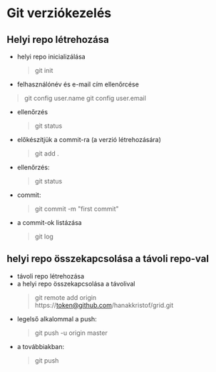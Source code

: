 # Git verziókezelés

## Helyi repo létrehozása

- helyi repo inicializálása
	> git init
 - felhasználónév és e-mail cím ellenőrcése
 > git config user.name
 > git config user.email
- ellenőrzés
	> git status
- előkészítjük a commit-ra (a verzió létrehozására)
	> git add .
- ellenőrzés:
	>git status
- commit:
	> git commit -m "first commit"
- a commit-ok listázása
	> git log
## helyi repo összekapcsolása a távoli repo-val

- távoli repo létrehozása
- a helyi repo összekapcsolása a távolival
	> git remote add origin https://token@github.com/hanakkristof/grid.git
- legelső alkalommal a push:
	> git push -u origin master
- a továbbiakban:
	> git push
